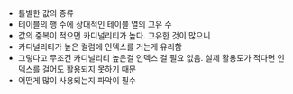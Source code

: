 - 틀별한 값의 종류
- 테이블의 행 수에 상대적인 테이블 열의 고유 수
- 값의 중복이 적으면 카디널리티가 높다. 고유한 것이 많으니
- 카디널리티가 높은 컬럼에 인덱스를 거는게 유리함
- 그렇다고 무조건 카디널리티 높은걸 인덱스 걸 필요 없음. 실제 활용도가 적다면 인덱스를 걸어도 활용되지 못하기 때문
- 어떤게 많이 사용되는지 파악이 필수